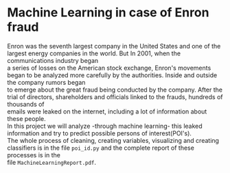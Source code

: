 # Machine Learning in case of Enron fraud


Enron was the seventh largest company in the United States and one of the largest energy companies in the world. But In 2001, when the communications industry began<br>
a series of losses on the American stock exchange, Enron's movements began to be analyzed more carefully by the authorities.  Inside and outside the company rumors began<br> 
to emerge about the great fraud being conducted by the company.  After the trial of directors, shareholders and officials linked to the frauds, hundreds of thousands of<br>
emails were leaked on the internet, including a lot of information about these people.
<br>
In this project we will analyze -through machine learning- this leaked information and try to predict possible persons of interest(POI's).
<br>
The whole process of cleaning, creating variables, visualizing and creating classifiers is in the file `poi_id.py` and the complete report of these processes is in the<br> 
file `MachineLearningReport.pdf`.




 

